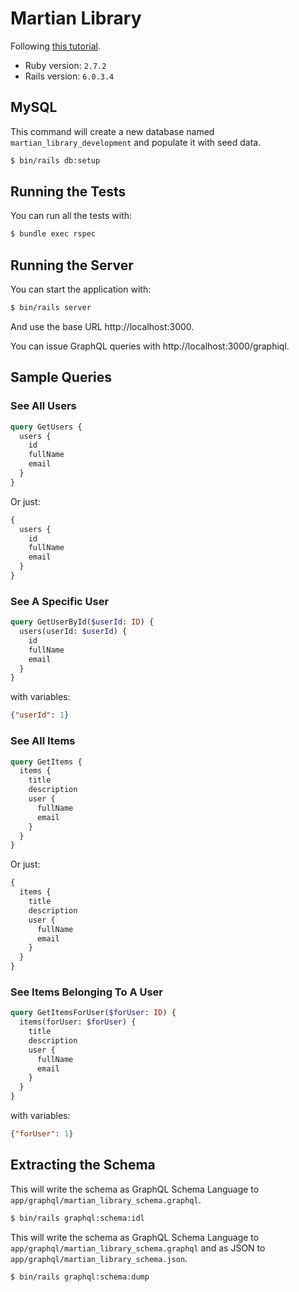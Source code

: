 # Martian Library

Following [this tutorial](https://evilmartians.com/chronicles/graphql-on-rails-1-from-zero-to-the-first-query).

* Ruby version: `2.7.2`
* Rails version: `6.0.3.4`

## MySQL

This command will create a new database named
`martian_library_development` and populate it with seed data.

```bash
$ bin/rails db:setup
```

## Running the Tests

You can run all the tests with:

```bash
$ bundle exec rspec
```

## Running the Server

You can start the application with:

```bash
$ bin/rails server
```

And use the base URL http://localhost:3000.

You can issue GraphQL queries with http://localhost:3000/graphiql.

## Sample Queries

### See All Users

```graphql
query GetUsers {
  users {
    id
    fullName
    email
  }
}
```

Or just:

```graphql
{
  users {
    id
    fullName
    email
  }
}
```

### See A Specific User

```graphql
query GetUserById($userId: ID) {
  users(userId: $userId) {
    id
    fullName
    email
  }
}
```

with variables:

```json
{"userId": 1}
```

### See All Items

```graphql
query GetItems {
  items {
    title
    description
    user {
      fullName
      email
    }
  }
}
```

Or just:

```graphql
{
  items {
    title
    description
    user {
      fullName
      email
    }
  }
}
```

### See Items Belonging To A User

```graphql
query GetItemsForUser($forUser: ID) {
  items(forUser: $forUser) {
    title
    description
    user {
      fullName
      email
    }
  }
}
```

with variables:

```json
{"forUser": 1}
```

## Extracting the Schema

This will write the schema as
GraphQL Schema Language to `app/graphql/martian_library_schema.graphql`.

```bash
$ bin/rails graphql:schema:idl
```

This will write the schema as
GraphQL Schema Language to `app/graphql/martian_library_schema.graphql`
and as
JSON to `app/graphql/martian_library_schema.json`.

```bash
$ bin/rails graphql:schema:dump
```
